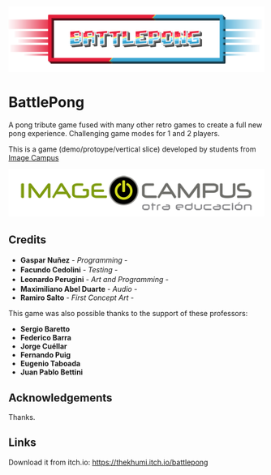 <p align="center">
<img src="Title.png" alt="BattlePong"/>
</p>

# BattlePong

A pong tribute game fused with many other retro games to create a full new pong experience.
Challenging game modes for 1 and 2 players.

This is a game (demo/protoype/vertical slice) developed by students from <a href="https://www.imagecampus.edu.ar/">Image Campus</a>

<p align="center">
  <a href="https://www.imagecampus.edu.ar/">
    <img src="logo-image-campus.png" alt="Image Campus"/>
  </a> 
</p>


## Credits

- **Gaspar Nuñez** - *Programming* - <a href="gaspacho09@hotmail.com"><img height="16" width="16" src="https://unpkg.com/simple-icons@latest/icons/gmail.svg" /></a> <a href="https://steamcommunity.com/id/Thekhumi"><img height="16" width="16" src="https://unpkg.com/simple-icons@latest/icons/steam.svg" /></a>  <a href="Thekhumi#5001"><img height="16" width="16" src="https://unpkg.com/simple-icons@latest/icons/discord.svg" /></a> 
- **Facundo Cedolini** - *Testing* - <a href="cedo3432@hotmail.com"><img height="16" width="16" src="https://unpkg.com/simple-icons@latest/icons/gmail.svg" /></a>
- **Leonardo Perugini** - *Art and Programming* - <a href="xweetyk@gmail.com"><img height="16" width="16" src="https://unpkg.com/simple-icons@latest/icons/gmail.svg" /></a> <a href="https://www.instagram.com/xweetyk/m"><img height="16" width="16" src="https://unpkg.com/simple-icons@latest/icons/instagram.svg" /></a> 
- **Maximiliano Abel Duarte** - *Audio* - <a href="maximiliano.abel.duarte@gmail.com"><img height="16" width="16" src="https://unpkg.com/simple-icons@latest/icons/gmail.svg" /></a>
- **Ramiro Salto** - *First Concept Art* - 

This game was also possible thanks to the support of these professors:

- **Sergio Baretto**
- **Federico Barra**
- **Jorge Cuéllar**
- **Fernando Puig**
- **Eugenio Taboada**
- **Juan Pablo Bettini**


## Acknowledgements

Thanks.

## Links

Download it from itch.io: https://thekhumi.itch.io/battlepong
